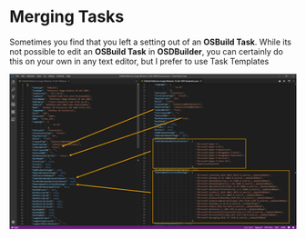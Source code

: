 # Merging Tasks

Sometimes you find that you left a setting out of an **OSBuild Task**.  While its not possible to edit an **OSBuild Task** in **OSDBuilder**, you can certainly do this on your own in any text editor, but I prefer to use Task Templates

![](../../../../.gitbook/assets/image%20%2833%29.png)


